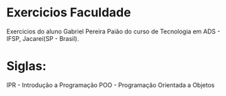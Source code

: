 # Exercicios Faculdade
 Exercicios do aluno Gabriel Pereira Paião do curso de Tecnologia em ADS - IFSP, Jacareí(SP - Brasil).
# Siglas:
IPR - Introdução a Programação
POO - Programação Orientada a Objetos

